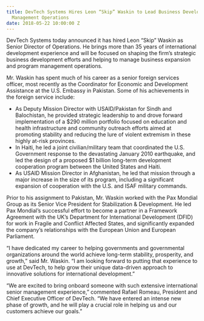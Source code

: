 ```yaml
---
title: DevTech Systems Hires Leon “Skip” Waskin to Lead Business Development and Program
  Management Operations
date: 2018-05-22 10:00:00 Z
---
```


DevTech Systems today announced it has hired Leon “Skip” Waskin as Senior Director of Operations. He brings more than 35 years of international development experience and will be focused on shaping the firm’s strategic business development efforts and helping to manage business expansion and program management operations.

Mr. Waskin has spent much of his career as a senior foreign services officer, most recently as the Coordinator for Economic and Development Assistance at the U.S. Embassy in Pakistan.  Some of his achievements in the foreign service include:

* As Deputy Mission Director with USAID/Pakistan for Sindh and Balochistan, he provided strategic leadership to and drove forward implementation of a $290 million portfolio focused on education and health infrastructure and community outreach efforts aimed at promoting stability and reducing the lure of violent extremism in these highly at-risk provinces.  
* In Haiti, he led a joint civilian/military team that coordinated the U.S. Government response to the devastating January 2010 earthquake, and led the design of a proposed $1 billion long-term development cooperation program between the United States and Haiti. 
* As USAID Mission Director in Afghanistan, he led that mission through a major increase in the size of its program, including a significant expansion of cooperation with the U.S. and ISAF military commands.

Prior to his assignment to Pakistan, Mr. Waskin worked with the Pax Mondial Group as its Senior Vice President for Stabilization & Development.  He led Pax Mondial’s successful effort to become a partner in a Framework Agreement with the UK’s Department for International Development (DFID) for work in Fragile and Conflict Affected States, and significantly expanded the company’s relationships with the European Union and European Parliament.

“I have dedicated my career to helping governments and governmental organizations around the world achieve long-term stability, prosperity, and growth,” said Mr. Waskin.  “I am looking forward to putting that experience to use at DevTech, to help grow their unique data-driven approach to innovative solutions for international development.”

“We are excited to bring onboard someone with such extensive international senior management experience,” commented Rafael Romeau, President and Chief Executive Officer of DevTech.  “We have entered an intense new phase of growth, and he will play a crucial role in helping us and our customers achieve our goals.”
